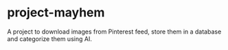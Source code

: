 # project-mayhem
A project to download images from Pinterest feed, store them in a database and categorize them using AI.
